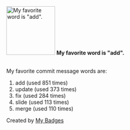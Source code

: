 <img src="https://my-badges.github.io/my-badges/favorite-word.png" alt="My favorite word is &quot;add&quot;." title="My favorite word is &quot;add&quot;." width="128">
<strong>My favorite word is &quot;add&quot;.</strong>
<br><br>

My favorite commit message words are:

1. add (used 851 times)
2. update (used 373 times)
3. fix (used 284 times)
4. slide (used 113 times)
5. merge (used 110 times)


Created by <a href="https://github.com/my-badges/my-badges">My Badges</a>